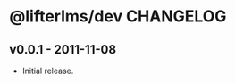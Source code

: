 @lifterlms/dev CHANGELOG
========================

v0.0.1 - 2011-11-08
-------------------

+ Initial release.

